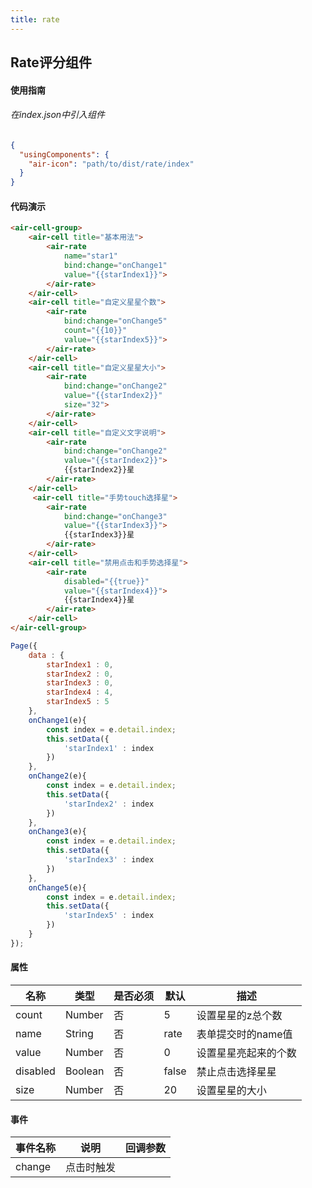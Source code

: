 ```yaml
---
title: rate
---
```


## Rate评分组件

#### 使用指南

###### 在index.json中引入组件

```json
{
  "usingComponents": {
    "air-icon": "path/to/dist/rate/index"
  }
}
```

#### 代码演示

```HTML
<air-cell-group>
    <air-cell title="基本用法">
        <air-rate
            name="star1"
            bind:change="onChange1"
            value="{{starIndex1}}">
        </air-rate>
    </air-cell>
    <air-cell title="自定义星星个数">
        <air-rate
            bind:change="onChange5"
            count="{{10}}"
            value="{{starIndex5}}">
        </air-rate>
    </air-cell>
    <air-cell title="自定义星星大小">
        <air-rate
            bind:change="onChange2"
            value="{{starIndex2}}"
            size="32">
        </air-rate>
    </air-cell>
    <air-cell title="自定义文字说明">
        <air-rate
            bind:change="onChange2"
            value="{{starIndex2}}">
            {{starIndex2}}星
        </air-rate>
    </air-cell>
     <air-cell title="手势touch选择星">
        <air-rate
            bind:change="onChange3"
            value="{{starIndex3}}">
            {{starIndex3}}星
        </air-rate>
    </air-cell>
    <air-cell title="禁用点击和手势选择星">
        <air-rate
            disabled="{{true}}"
            value="{{starIndex4}}">
            {{starIndex4}}星
        </air-rate>
    </air-cell>
</air-cell-group>
```
```js
Page({
    data : {
        starIndex1 : 0,
        starIndex2 : 0,
        starIndex3 : 0,
        starIndex4 : 4,
        starIndex5 : 5
    },
    onChange1(e){
        const index = e.detail.index;
        this.setData({
            'starIndex1' : index
        })
    },
    onChange2(e){
        const index = e.detail.index;
        this.setData({
            'starIndex2' : index
        })
    },
    onChange3(e){
        const index = e.detail.index;
        this.setData({
            'starIndex3' : index
        })
    },
    onChange5(e){
        const index = e.detail.index;
        this.setData({
            'starIndex5' : index
        })
    }
});
```

#### 属性
名称 | 类型 | 是否必须 | 默认 | 描述
---|---|---|---|---|
count | Number | 否 | 5 | 设置星星的z总个数
name | String | 否 | rate | 表单提交时的name值
value | Number | 否 | 0 |  设置星星亮起来的个数
disabled | Boolean | 否 | false | 禁止点击选择星星
size | Number | 否 | 20 | 设置星星的大小

#### 事件

事件名称 | 说明 | 回调参数
---|---|---|
change | 点击时触发 | 
